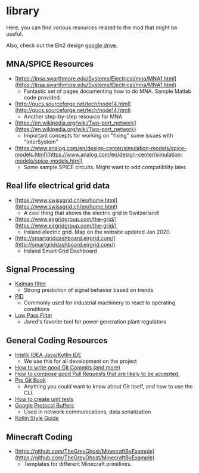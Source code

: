 # library

Here, you can find various resources related to the mod that might be useful.

Also, check out the Eln2 design [google drive](https://drive.google.com/drive/folders/1rWXCEy9EQmKbeYGKnJssirRZnXX0fHkj).

## MNA/SPICE Resources

* [https://lpsa.swarthmore.edu/Systems/Electrical/mna/MNA1.html](https://lpsa.swarthmore.edu/Systems/Electrical/mna/MNA1.html)
    * Fantastic set of pages documenting how to do MNA. Sample Matlab code provided.
* [http://qucs.sourceforge.net/tech/node14.html](http://qucs.sourceforge.net/tech/node14.html)
    * Another step-by-step resource for MNA
* [https://en.wikipedia.org/wiki/Two-port_network](https://en.wikipedia.org/wiki/Two-port_network)
    * Important concepts for working on "fixing" some issues with "InterSystem"
* [https://www.analog.com/en/design-center/simulation-models/spice-models.html](https://www.analog.com/en/design-center/simulation-models/spice-models.html)
    * Some sample SPICE circuits. Might want to add compatibility later.
  
## Real life electrical grid data

* [https://www.swissgrid.ch/en/home.html](https://www.swissgrid.ch/en/home.html)
    * A cool thing that shows the electric grid in Switzerland!
* [https://www.eirgridgroup.com/the-grid/](https://www.eirgridgroup.com/the-grid/)
    * Ireland electric grid. Map on the website updated Jan 2020.
* [http://smartgriddashboard.eirgrid.com/](http://smartgriddashboard.eirgrid.com/)
    * Ireland Smart Grid Dashboard

## Signal Processing

* [Kalman filter](https://en.wikipedia.org/wiki/Kalman_filter)
  * Strong prediction of signal behavior based on trends
* [PID](https://en.wikipedia.org/wiki/PID_controller)
  * Commonly used for industrial machinery to react to operating conditions
* [Low Pass Filter](https://en.wikipedia.org/wiki/Low-pass_filter)
  * Jared's favorite tool for power generation plant regulators
  
## General Coding Resources

* [Intellij IDEA Java/Kotlin IDE](https://www.jetbrains.com/idea/) 
  * We use this for all development on the project
* [How to write good Git Commits (and more)](https://chris.beams.io/posts/git-commit/)
* [How to compose good Pull Requests that are likely to be accepted.](https://www.atlassian.com/blog/git/written-unwritten-guide-pull-requests)
* [Pro Git Book](https://git-scm.com/book/en/v2) 
  * Anything you could want to know about Git itself, and how to use the CLI.
* [How to create unit tests](https://www.jetbrains.com/help/idea/create-tests.html)
* [Google Protocol Buffers](https://developers.google.com/protocol-buffers)
  * Used in network communications, data serialization
* [Kotlin Style Guide](https://developer.android.com/kotlin/style-guide)

## Minecraft Coding

* [https://github.com/TheGreyGhost/MinecraftByExample](https://github.com/TheGreyGhost/MinecraftByExample)
    * Templates for different Minecraft primitives.